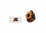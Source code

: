 <style>
  #superman
  {
    margin-left: 30px;
    width: 20px;
    height:10px;
  }
  .meteorite
  {
    width: 20px;
    height: 20px;
  }
  .sky
  {
    background-image: url('sky.jpg');
    width: 50%;
    height: 50%;
  }
</style>


<div class="sky">
  <img src="superman.png" id="superman">
  <img src="meteorite.png" class="meteorite" style="margin-right: 50px;">
</div>
